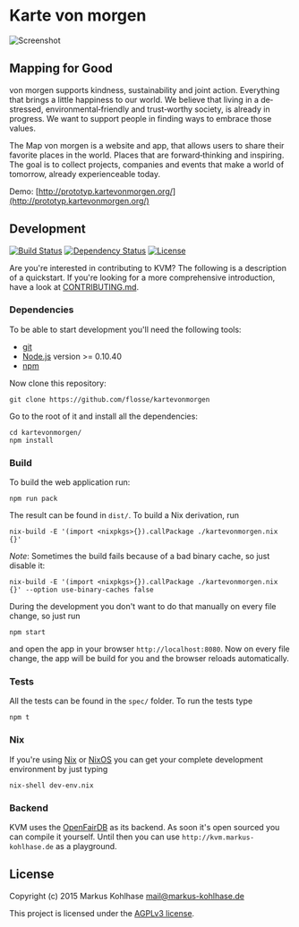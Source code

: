 # Karte von morgen

![Screenshot](https://raw.githubusercontent.com/flosse/kartevonmorgen/master/screenshot.png)

## Mapping for Good

von morgen supports kindness, sustainability and joint action.
Everything that brings a little happiness to our world.
We believe that living in a de‐stressed, environmental‐friendly and
trust‐worthy society, is already in progress.
We want to support people in finding ways to embrace those values.

The Map von morgen is a website and app, that allows users to share their
favorite places in the world. Places that are forward‐thinking and inspiring.
The goal is to collect projects, companies and events that make a world of
tomorrow, already experienceable today.

Demo: [http://prototyp.kartevonmorgen.org/](http://prototyp.kartevonmorgen.org/)

## Development

[![Build Status](https://secure.travis-ci.org/flosse/kartevonmorgen.svg?branch=master)](http://travis-ci.org/flosse/kartevonmorgen)
[![Dependency Status](https://gemnasium.com/flosse/kartevonmorgen.svg)](https://gemnasium.com/flosse/kartevonmorgen)
[![License](https://img.shields.io/badge/license-AGPLv3-blue.svg?style=flat)](https://github.com/flosse/kartevonmorgen/blob/master/LICENSE)

Are you're interested in contributing to KVM?
The following is a description of a quickstart.
If you're looking for a more comprehensive introduction,
have a look at [CONTRIBUTING.md](CONTRIBUTING.md).

### Dependencies

To be able to start development you'll need the following tools:

- [git](https://www.git-scm.com/)
- [Node.js](https://nodejs.org/) version >= 0.10.40
- [npm](https://www.npmjs.com/package/npm)

Now clone this repository:

    git clone https://github.com/flosse/kartevonmorgen

Go to the root of it and install all the dependencies:

    cd kartevonmorgen/
    npm install

### Build

To build the web application run:

    npm run pack

The result can be found in `dist/`.
To build a Nix derivation, run

    nix-build -E '(import <nixpkgs>{}).callPackage ./kartevonmorgen.nix {}'

*Note*: Sometimes the build fails because of a bad binary cache, so just disable it:

    nix-build -E '(import <nixpkgs>{}).callPackage ./kartevonmorgen.nix {}' --option use-binary-caches false

During the development you don't want to do that manually on every file change,
so just run

    npm start

and open the app in your browser `http://localhost:8080`.
Now on every file change, the app will be build
for you and the browser reloads automatically.

### Tests

All the tests can be found in the `spec/` folder.
To run the tests type

    npm t

### Nix

If you're using [Nix](http://nixos.org/nix/) or [NixOS](http://nixos.org/) you
can get your complete development environment by just typing

    nix-shell dev-env.nix

### Backend

KVM uses the [OpenFairDB](https://github.com/flosse/openfairdb) as its backend.
As soon it's open sourced you can compile it yourself.
Until then you can use `http://kvm.markus-kohlhase.de` as a playground.

## License

Copyright (c) 2015 Markus Kohlhase <mail@markus-kohlhase.de>

This project is licensed under the [AGPLv3 license](http://www.gnu.org/licenses/agpl-3.0.txt).
